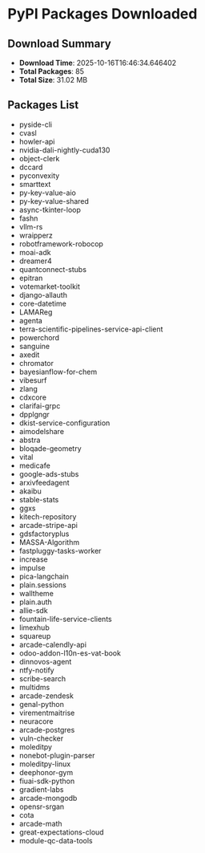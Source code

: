 # PyPI Packages Downloaded

## Download Summary
- **Download Time**: 2025-10-16T16:46:34.646402
- **Total Packages**: 85
- **Total Size**: 31.02 MB

## Packages List
- pyside-cli
- cvasl
- howler-api
- nvidia-dali-nightly-cuda130
- object-clerk
- dccard
- pyconvexity
- smarttext
- py-key-value-aio
- py-key-value-shared
- async-tkinter-loop
- fashn
- vllm-rs
- wraipperz
- robotframework-robocop
- moai-adk
- dreamer4
- quantconnect-stubs
- epitran
- votemarket-toolkit
- django-allauth
- core-datetime
- LAMAReg
- agenta
- terra-scientific-pipelines-service-api-client
- powerchord
- sanguine
- axedit
- chromator
- bayesianflow-for-chem
- vibesurf
- zlang
- cdxcore
- clarifai-grpc
- dpplgngr
- dkist-service-configuration
- aimodelshare
- abstra
- bloqade-geometry
- vital
- medicafe
- google-ads-stubs
- arxivfeedagent
- akaibu
- stable-stats
- ggxs
- kitech-repository
- arcade-stripe-api
- gdsfactoryplus
- MASSA-Algorithm
- fastpluggy-tasks-worker
- increase
- impulse
- pica-langchain
- plain.sessions
- walltheme
- plain.auth
- allie-sdk
- fountain-life-service-clients
- limexhub
- squareup
- arcade-calendly-api
- odoo-addon-l10n-es-vat-book
- dinnovos-agent
- ntfy-notify
- scribe-search
- multidms
- arcade-zendesk
- genal-python
- virementmaitrise
- neuracore
- arcade-postgres
- vuln-checker
- moleditpy
- nonebot-plugin-parser
- moleditpy-linux
- deephonor-gym
- fiuai-sdk-python
- gradient-labs
- arcade-mongodb
- opensr-srgan
- cota
- arcade-math
- great-expectations-cloud
- module-qc-data-tools
